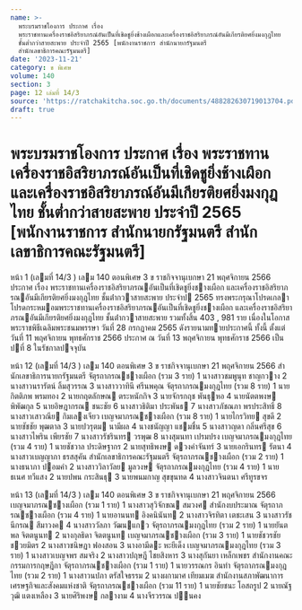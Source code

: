 ```yaml
---
name: >-
  พระบรมราชโองการ ประกาศ เรื่อง
  พระราชทานเครื่องราชอิสริยาภรณ์อันเป็นที่เชิดชูยิ่งช้างเผือกและเครื่องราชอิสริยาภรณ์อันมีเกียรติยศยิ่งมงกุฎไทย
  ชั้นต่ำกว่าสายสะพาย ประจำปี 2565 [พนักงานราชการ สำนักนายกรัฐมนตรี
  สำนักเลขาธิการคณะรัฐมนตรี]
date: '2023-11-21'
category: ข พิเศษ
volume: 140
section: 3
page: 12 เล่มที่ 14/3
source: 'https://ratchakitcha.soc.go.th/documents/488282630719013704.pdf'
draft: true
---
```


# พระบรมราชโองการ ประกาศ เรื่อง พระราชทานเครื่องราชอิสริยาภรณ์อันเป็นที่เชิดชูยิ่งช้างเผือกและเครื่องราชอิสริยาภรณ์อันมีเกียรติยศยิ่งมงกุฎไทย ชั้นต่ำกว่าสายสะพาย ประจำปี 2565 [พนักงานราชการ สำนักนายกรัฐมนตรี สำนักเลขาธิการคณะรัฐมนตรี]

หน้า 1 (เลมที่ 14/3 ) เลม 140 ตอนพิเศษ 3 ข ราชกิจจานุเบกษา 21 พฤศจิกายน 2566 ประกาศ เรื่อง พระราชทานเครื่องราชอิสริยาภรณอันเป็นที่เชิดชูยิ่งชางเผือก และเครื่องราชอิสริยาภรณอันมีเกียรติยศยิ่งมงกุฎไทย ชั้นต่ํากวาสายสะพาย ประจําป 2565 ทรงพระกรุณาโปรดเกลาโปรดกระหมอมพระราชทานเครื่องราชอิสริยาภรณอันเป็นที่เชิดชูยิ่งชางเผือก และเครื่องราชอิสริยาภรณอันมีเกียรติยศยิ่งมงกุฎไทย ชั้นต่ํากวาสายสะพาย รวมทั้งสิ้น 403 , 981 ราย เนื่องในโอกาสพระราชพิธีเฉลิมพระชนมพรรษา วันที่ 28 กรกฎาคม 2565 ดังรายนามทายประกาศนี้ ทั้งนี้ ตั้งแต่วันที่ 11 พฤศจิกายน พุทธศักราช 2566 ประกาศ ณ วันที่ 13 พฤศจิกายน พุทธศักราช 2566 เป็นปที่ 8 ในรัชกาลปจจุบัน

หน้า 12 (เลมที่ 14/3 ) เลม 140 ตอนพิเศษ 3 ข ราชกิจจานุเบกษา 21 พฤศจิกายน 2566 สํานักเลขาธิการนายกรัฐมนตรี จัตุรถาภรณชางเผือก (รวม 3 ราย) 1 นางสาวชมพูนุท ชาญกวาง 2 นางสาวนรารัตน์ ลิ้มสุวรรณ 3 นางสาววาทินี ศรีนพคุณ จัตุรถาภรณมงกุฎไทย (รวม 8 ราย) 1 นายกิตติภพ พรมทอง 2 นายกฤตลักษณ ตระหนักกิจ 3 นายจักรกฤช พันธุหอ 4 นายนัตตพงษ พิพัฒกุล 5 นายอิษฎากรณ ชนะชัย 6 นางสาวธิติมา ประพันธ 7 นางสาวภัชณภา พรประสิทธิ์ 8 นางสาวเสาวณีย กิมเลงเจียว เบญจมาภรณชางเผือก (รวม 8 ราย) 1 นายไกรวิทย สุขดี 2 นายชัชชัย พุฒตาล 3 นายปวรุตม นามีผล 4 นางชนัญญา แชมชื่น 5 นางสาวญดา กลิ่นศรีสุข 6 นางสาวไพริน เพียรชัย 7 นางสาวรัชรินทร วรพุฒ 8 นางสุมนทา เปรมปรง เบญจมาภรณมงกุฎไทย (รวม 4 ราย) 1 นายชัชวาล ประดิษฐากร 2 นายสุทธิพงษ ดวงคําจันทร์ 3 นายเอกรินทร รัตนา 4 นางสาวเบญญาภา ธรสสุคัน สํานักเลขาธิการคณะรัฐมนตรี จัตุรถาภรณชางเผือก (รวม 2 ราย) 1 นางธนาภา ปอมคํา 2 นางสาววิลาวัลย มูลวงษ จัตุรถาภรณมงกุฎไทย (รวม 4 ราย) 1 นายธเนศ ทวีแสง 2 นายปพน กระสินธุ 3 นายพนมกาญ สุขขุนทด 4 นางสาวจินตนา ศรีทูรขจร

หน้า 13 (เลมที่ 14/3 ) เลม 140 ตอนพิเศษ 3 ข ราชกิจจานุเบกษา 21 พฤศจิกายน 2566 เบญจมาภรณชางเผือก (รวม 1 ราย) 1 นางสาวสุวิจักขณ สมวงศ สํานักงบประมาณ จัตุรถาภรณชางเผือก (รวม 4 ราย) 1 นายอานนท อิงคนินันท 2 นางสาวจิรทิตา เตชะเสน 3 นางสาวรัชนีกรณ สีมาวงค 4 นางสาววัลภา วัฒนแกว จัตุรถาภรณมงกุฎไทย (รวม 2 ราย) 1 นายยันตพล จิตตนูนท 2 นางกุลธิดา จิตตนูนท เบญจมาภรณชางเผือก (รวม 3 ราย) 1 นายชัชวรชัย ชวยมิตร 2 นางสาวชนิษฏา ฟองสอน 3 นางอามีดะ หะยีเด็ง เบญจมาภรณมงกุฎไทย (รวม 3 ราย) 1 นางสาวเบญจพร สมจริง 2 นางสาวปฤษฎี ไชยสิงหาร 3 นางสุกันยา เหล็กเพชร สํานักงานคณะกรรมการกฤษฎีกา จัตุรถาภรณชางเผือก (รวม 1 ราย) 1 นายวรรณกร อินทํา จัตุรถาภรณมงกุฎไทย (รวม 2 ราย) 1 นางสาวนปภา ตรัสใจธรรม 2 นางผกามาศ เทียมเมฆ สํานักงานสภาพัฒนาการเศรษฐกิจและสังคมแห่งชาติ จัตุรถาภรณชางเผือก (รวม 11 ราย) 1 นายชัยชนะ โอสถรูป 2 นายณัฐวุฒิ แตงเหลือง 3 นายศิริพงษ กลางาม 4 นางจีรวรรณ ปนคง
